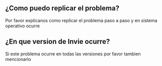 ## ¿Como puedo replicar el problema?
Por favor explicanos como replicar el problema paso a paso y en sistema operativo ocurre
## ¿En que version de Invie ocurre?
Si este problema ocurre en todas las versiones por favor tambien mencionarlo
